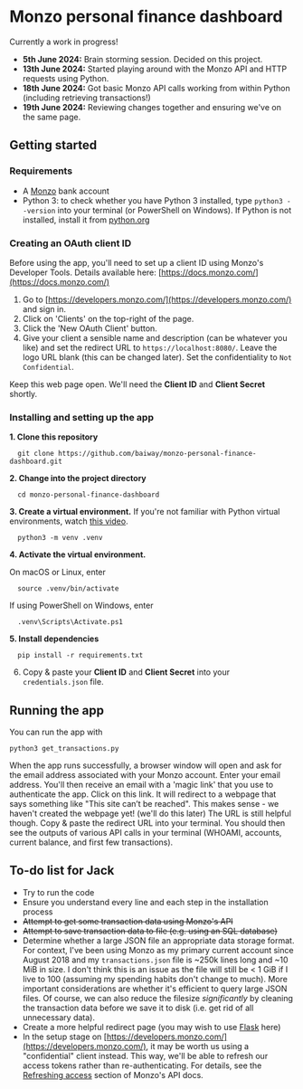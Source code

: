 # Monzo personal finance dashboard
Currently a work in progress! 
- **5th June 2024:** Brain storming session. Decided on this project.
- **13th June 2024:** Started playing around with the Monzo API and HTTP requests using Python.
- **18th June 2024:** Got basic Monzo API calls working from within Python (including retrieving transactions!)
- **19th June 2024:** Reviewing changes together and ensuring we've on the same page.

## Getting started
### Requirements
- A [Monzo](https://monzo.com/) bank account
- Python 3: to check whether you have Python 3 installed, type `python3 --version` into your terminal (or PowerShell on Windows). If Python is not installed, install it from [python.org](python.org)

### Creating an OAuth client ID
Before using the app, you'll need to set up a client ID using Monzo's Developer Tools. Details available here: [https://docs.monzo.com/](https://docs.monzo.com/)
1. Go to [https://developers.monzo.com/](https://developers.monzo.com/) and sign in.
2. Click on 'Clients' on the top-right of the page. 
3. Click the 'New OAuth Client' button. 
4. Give your client a sensible name and description (can be whatever you like) and set the redirect URL to `https://localhost:8080/`. Leave the logo URL blank (this can be changed later). Set the confidentiality to `Not Confidential`.

Keep this web page open. We'll need the **Client ID** and **Client Secret** shortly.

### Installing and setting up the app
**1. Clone this repository**
```
  git clone https://github.com/baiway/monzo-personal-finance-dashboard.git
```

**2. Change into the project directory**
```
  cd monzo-personal-finance-dashboard
```

**3. Create a virtual environment.** 
If you're not familiar with Python virtual environments, watch [this video](https://www.youtube.com/watch?v=Y21OR1OPC9A).
```
  python3 -m venv .venv
```

**4. Activate the virtual environment.**

On macOS or Linux, enter
```
  source .venv/bin/activate
```
If using PowerShell on Windows, enter
```
  .venv\Scripts\Activate.ps1
```

**5. Install dependencies**
```
  pip install -r requirements.txt
```

6. Copy & paste your **Client ID** and **Client Secret** into your `credentials.json` file.

## Running the app
You can run the app with
```
python3 get_transactions.py
```

When the app runs successfully, a browser window will open and ask for the email address associated with your Monzo account. Enter your email address. You'll then receive an email with a 'magic link' that you use to authenticate the app. Click on this link. It will redirect to a webpage that says something like "This site can’t be reached". This makes sense - we haven't created the webpage yet! (we'll do this later) The URL is still helpful though. Copy & paste the redirect URL into your terminal. You should then see the outputs of various API calls in your terminal (WHOAMI, accounts, current balance, and first few transactions).

## To-do list for Jack
- Try to run the code
- Ensure you understand every line and each step in the installation process
- ~~Attempt to get some transaction data using Monzo's API~~
- ~~Attempt to save transaction data to file (e.g. using an SQL database)~~
- Determine whether a large JSON file an appropriate data storage format. For context, I've been using Monzo as my primary current account since August 2018 and my `transactions.json` file is ~250k lines long and ~10 MiB in size. I don't think this is an issue as the file will still be < 1 GiB if I live to 100 (assuming my spending habits don't change to much). More important considerations are whether it's efficient to query large JSON files. Of course, we can also reduce the filesize *significantly* by cleaning the transaction data before we save it to disk (i.e. get rid of all unnecessary data).
- Create a more helpful redirect page (you may wish to use [Flask](https://flask.palletsprojects.com/en/3.0.x/) here)
- In the setup stage on [https://developers.monzo.com/](https://developers.monzo.com/), it may be worth us using a "confidential" client instead. This way, we'll be able to refresh our access tokens rather than re-authenticating. For details, see the [Refreshing access](https://docs.monzo.com/#refreshing-access) section of Monzo's API docs.
